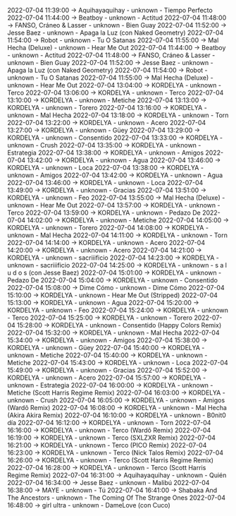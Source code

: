 2022-07-04 11:39:00 -> Aquihayaquihay - unknown - Tiempo Perfecto
2022-07-04 11:44:00 -> Beatboy - unknown - Actitud
2022-07-04 11:48:00 -> FANSO, Cráneo & Lasser - unknown - Bien Guay
2022-07-04 11:52:00 -> Jesse Baez - unknown - Apaga la Luz (con Naked Geometry)
2022-07-04 11:54:00 -> Robot - unknown - Tu O Satanas
2022-07-04 11:55:00 -> Mal Hecha (Deluxe) - unknown - Hear Me Out
2022-07-04 11:44:00 -> Beatboy - unknown - Actitud
2022-07-04 11:48:00 -> FANSO, Cráneo & Lasser - unknown - Bien Guay
2022-07-04 11:52:00 -> Jesse Baez - unknown - Apaga la Luz (con Naked Geometry)
2022-07-04 11:54:00 -> Robot - unknown - Tu O Satanas
2022-07-04 11:55:00 -> Mal Hecha (Deluxe) - unknown - Hear Me Out
2022-07-04 13:04:00 -> KORDELYA - unknown - Terco
2022-07-04 13:06:00 -> KORDELYA - unknown - Terco
2022-07-04 13:10:00 -> KORDELYA - unknown - Metiche
2022-07-04 13:13:00 -> KORDELYA - unknown - Torero
2022-07-04 13:16:00 -> KORDELYA - unknown - Mal Hecha
2022-07-04 13:18:00 -> KORDELYA - unknown - Torn
2022-07-04 13:22:00 -> KORDELYA - unknown - Acero
2022-07-04 13:27:00 -> KORDELYA - unknown - Güey
2022-07-04 13:29:00 -> KORDELYA - unknown - Consentido
2022-07-04 13:33:00 -> KORDELYA - unknown - Crush
2022-07-04 13:35:00 -> KORDELYA - unknown - Estrategia
2022-07-04 13:38:00 -> KORDELYA - unknown - Amigos
2022-07-04 13:42:00 -> KORDELYA - unknown - Agua
2022-07-04 13:46:00 -> KORDELYA - unknown - Loca
2022-07-04 13:38:00 -> KORDELYA - unknown - Amigos
2022-07-04 13:42:00 -> KORDELYA - unknown - Agua
2022-07-04 13:46:00 -> KORDELYA - unknown - Loca
2022-07-04 13:49:00 -> KORDELYA - unknown - Gracias
2022-07-04 13:51:00 -> KORDELYA - unknown - Feo
2022-07-04 13:55:00 -> Mal Hecha (Deluxe) - unknown - Hear Me Out
2022-07-04 13:57:00 -> KORDELYA - unknown - Terco
2022-07-04 13:59:00 -> KORDELYA - unknown - Pedazo De
2022-07-04 14:02:00 -> KORDELYA - unknown - Metiche
2022-07-04 14:05:00 -> KORDELYA - unknown - Torero
2022-07-04 14:08:00 -> KORDELYA - unknown - Mal Hecha
2022-07-04 14:11:00 -> KORDELYA - unknown - Torn
2022-07-04 14:14:00 -> KORDELYA - unknown - Acero
2022-07-04 14:20:00 -> KORDELYA - unknown - Acero
2022-07-04 14:21:00 -> KORDELYA - unknown - sacriiificio
2022-07-04 14:23:00 -> KORDELYA - unknown - sacriiificio
2022-07-04 14:25:00 -> KORDELYA - unknown - s a l u d o s (con Jesse Baez)
2022-07-04 15:01:00 -> KORDELYA - unknown - Pedazo De
2022-07-04 15:04:00 -> KORDELYA - unknown - Consentido
2022-07-04 15:08:00 -> Dime Cómo - unknown - Dime Cómo
2022-07-04 15:10:00 -> KORDELYA - unknown - Hear Me Out (Stripped)
2022-07-04 15:13:00 -> KORDELYA - unknown - Agua
2022-07-04 15:20:00 -> KORDELYA - unknown - Feo
2022-07-04 15:24:00 -> KORDELYA - unknown - Terco
2022-07-04 15:25:00 -> KORDELYA - unknown - Torero
2022-07-04 15:28:00 -> KORDELYA - unknown - Consentido (Happy Colors Remix)
2022-07-04 15:32:00 -> KORDELYA - unknown - Mal Hecha
2022-07-04 15:34:00 -> KORDELYA - unknown - Amigos
2022-07-04 15:38:00 -> KORDELYA - unknown - Güey
2022-07-04 15:40:00 -> KORDELYA - unknown - Metiche
2022-07-04 15:40:00 -> KORDELYA - unknown - Metiche
2022-07-04 15:43:00 -> KORDELYA - unknown - Loca
2022-07-04 15:49:00 -> KORDELYA - unknown - Gracias
2022-07-04 15:52:00 -> KORDELYA - unknown - Acero
2022-07-04 15:57:00 -> KORDELYA - unknown - Estrategia
2022-07-04 16:00:00 -> KORDELYA - unknown - Metiche (Scott Harris Regime Remix)
2022-07-04 16:03:00 -> KORDELYA - unknown - Crush
2022-07-04 16:05:00 -> KORDELYA - unknown - Amigos (Wardõ Remix)
2022-07-04 16:08:00 -> KORDELYA - unknown - Mal Hecha (Akira Akira Remix)
2022-07-04 16:10:00 -> KORDELYA - unknown - B0nit0 día
2022-07-04 16:12:00 -> KORDELYA - unknown - Torn
2022-07-04 16:16:00 -> KORDELYA - unknown - Terco (Wardõ Remix)
2022-07-04 16:19:00 -> KORDELYA - unknown - Terco (SXLZXR Remix)
2022-07-04 16:21:00 -> KORDELYA - unknown - Terco (PICO Remix)
2022-07-04 16:23:00 -> KORDELYA - unknown - Terco (Nick Talos Remix)
2022-07-04 16:26:00 -> KORDELYA - unknown - Terco (Scott Harris Regime Remix)
2022-07-04 16:28:00 -> KORDELYA - unknown - Terco (Scott Harris Regime Remix)
2022-07-04 16:31:00 -> Aquihayaquihay - unknown - Quién
2022-07-04 16:34:00 -> Jesse Baez - unknown - Malibú
2022-07-04 16:38:00 -> MAYE - unknown - Tú
2022-07-04 16:41:00 -> Shabaka And The Ancestors - unknown - The Coming Of The Strange Ones
2022-07-04 16:48:00 -> girl ultra - unknown - DameLove (con Cuco)

